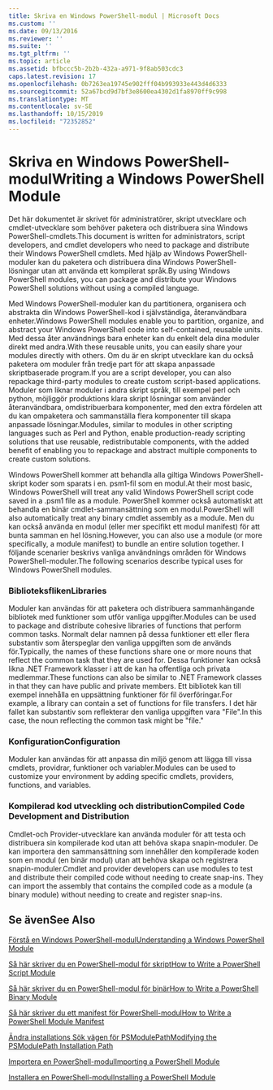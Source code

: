 ```yaml
---
title: Skriva en Windows PowerShell-modul | Microsoft Docs
ms.custom: ''
ms.date: 09/13/2016
ms.reviewer: ''
ms.suite: ''
ms.tgt_pltfrm: ''
ms.topic: article
ms.assetid: bfbccc5b-2b2b-432a-a971-9f8ab503cdc3
caps.latest.revision: 17
ms.openlocfilehash: 0b7263ea19745e902fff04b993933e443d4d6333
ms.sourcegitcommit: 52a67bcd9d7bf3e8600ea4302d1fa8970ff9c998
ms.translationtype: MT
ms.contentlocale: sv-SE
ms.lasthandoff: 10/15/2019
ms.locfileid: "72352852"
---
```

# <a name="writing-a-windows-powershell-module"></a><span data-ttu-id="237ee-102">Skriva en Windows PowerShell-modul</span><span class="sxs-lookup"><span data-stu-id="237ee-102">Writing a Windows PowerShell Module</span></span>

<span data-ttu-id="237ee-103">Det här dokumentet är skrivet för administratörer, skript utvecklare och cmdlet-utvecklare som behöver paketera och distribuera sina Windows PowerShell-cmdlets.</span><span class="sxs-lookup"><span data-stu-id="237ee-103">This document is written for administrators, script developers, and cmdlet developers who need to package and distribute their Windows PowerShell cmdlets.</span></span> <span data-ttu-id="237ee-104">Med hjälp av Windows PowerShell-moduler kan du paketera och distribuera dina Windows PowerShell-lösningar utan att använda ett kompilerat språk.</span><span class="sxs-lookup"><span data-stu-id="237ee-104">By using Windows PowerShell modules, you can package and distribute your Windows PowerShell solutions without using a compiled language.</span></span>

<span data-ttu-id="237ee-105">Med Windows PowerShell-moduler kan du partitionera, organisera och abstrakta din Windows PowerShell-kod i självständiga, återanvändbara enheter.</span><span class="sxs-lookup"><span data-stu-id="237ee-105">Windows PowerShell modules enable you to partition, organize, and abstract your Windows PowerShell code into self-contained, reusable units.</span></span> <span data-ttu-id="237ee-106">Med dessa åter användnings bara enheter kan du enkelt dela dina moduler direkt med andra.</span><span class="sxs-lookup"><span data-stu-id="237ee-106">With these reusable units, you can easily share your modules directly with others.</span></span> <span data-ttu-id="237ee-107">Om du är en skript utvecklare kan du också paketera om moduler från tredje part för att skapa anpassade skriptbaserade program.</span><span class="sxs-lookup"><span data-stu-id="237ee-107">If you are a script developer, you can also repackage third-party modules to create custom script-based applications.</span></span> <span data-ttu-id="237ee-108">Moduler som liknar moduler i andra skript språk, till exempel perl och python, möjliggör produktions klara skript lösningar som använder återanvändbara, omdistribuerbara komponenter, med den extra fördelen att du kan ompaketera och sammanställa flera komponenter till skapa anpassade lösningar.</span><span class="sxs-lookup"><span data-stu-id="237ee-108">Modules, similar to modules in other scripting languages such as Perl and Python, enable production-ready scripting solutions that use reusable, redistributable components, with the added benefit of enabling you to repackage and abstract multiple components to create custom solutions.</span></span>

<span data-ttu-id="237ee-109">Windows PowerShell kommer att behandla alla giltiga Windows PowerShell-skript koder som sparats i en. psm1-fil som en modul.</span><span class="sxs-lookup"><span data-stu-id="237ee-109">At their most basic, Windows PowerShell will treat any valid Windows PowerShell script code saved in a .psm1 file as a module.</span></span> <span data-ttu-id="237ee-110">PowerShell kommer också automatiskt att behandla en binär cmdlet-sammansättning som en modul.</span><span class="sxs-lookup"><span data-stu-id="237ee-110">PowerShell will also automatically treat any binary cmdlet assembly as a module.</span></span> <span data-ttu-id="237ee-111">Men du kan också använda en modul (eller mer specifikt ett modul manifest) för att bunta samman en hel lösning.</span><span class="sxs-lookup"><span data-stu-id="237ee-111">However, you can also use a module (or more specifically, a module manifest) to bundle an entire solution together.</span></span> <span data-ttu-id="237ee-112">I följande scenarier beskrivs vanliga användnings områden för Windows PowerShell-moduler.</span><span class="sxs-lookup"><span data-stu-id="237ee-112">The following scenarios describe typical uses for Windows PowerShell modules.</span></span>

### <a name="libraries"></a><span data-ttu-id="237ee-113">Biblioteksfliken</span><span class="sxs-lookup"><span data-stu-id="237ee-113">Libraries</span></span>

<span data-ttu-id="237ee-114">Moduler kan användas för att paketera och distribuera sammanhängande bibliotek med funktioner som utför vanliga uppgifter.</span><span class="sxs-lookup"><span data-stu-id="237ee-114">Modules can be used to package and distribute cohesive libraries of functions that perform common tasks.</span></span> <span data-ttu-id="237ee-115">Normalt delar namnen på dessa funktioner ett eller flera substantiv som återspeglar den vanliga uppgiften som de används för.</span><span class="sxs-lookup"><span data-stu-id="237ee-115">Typically, the names of these functions share one or more nouns that reflect the common task that they are used for.</span></span> <span data-ttu-id="237ee-116">Dessa funktioner kan också likna .NET Framework klasser i att de kan ha offentliga och privata medlemmar.</span><span class="sxs-lookup"><span data-stu-id="237ee-116">These functions can also be similar to .NET Framework classes in that they can have public and private members.</span></span> <span data-ttu-id="237ee-117">Ett bibliotek kan till exempel innehålla en uppsättning funktioner för fil överföringar.</span><span class="sxs-lookup"><span data-stu-id="237ee-117">For example, a library can contain a set of functions for file transfers.</span></span> <span data-ttu-id="237ee-118">I det här fallet kan substantiv som reflekterar den vanliga uppgiften vara "File".</span><span class="sxs-lookup"><span data-stu-id="237ee-118">In this case, the noun reflecting the common task might be "file."</span></span>

### <a name="configuration"></a><span data-ttu-id="237ee-119">Konfiguration</span><span class="sxs-lookup"><span data-stu-id="237ee-119">Configuration</span></span>

<span data-ttu-id="237ee-120">Moduler kan användas för att anpassa din miljö genom att lägga till vissa cmdlets, providrar, funktioner och variabler.</span><span class="sxs-lookup"><span data-stu-id="237ee-120">Modules can be used to customize your environment by adding specific cmdlets, providers, functions, and variables.</span></span>

### <a name="compiled-code-development-and-distribution"></a><span data-ttu-id="237ee-121">Kompilerad kod utveckling och distribution</span><span class="sxs-lookup"><span data-stu-id="237ee-121">Compiled Code Development and Distribution</span></span>

<span data-ttu-id="237ee-122">Cmdlet-och Provider-utvecklare kan använda moduler för att testa och distribuera sin kompilerade kod utan att behöva skapa snapin-moduler. De kan importera den sammansättning som innehåller den kompilerade koden som en modul (en binär modul) utan att behöva skapa och registrera snapin-moduler.</span><span class="sxs-lookup"><span data-stu-id="237ee-122">Cmdlet and provider developers can use modules to test and distribute their compiled code without needing to create snap-ins. They can import the assembly that contains the compiled code as a module (a binary module) without needing to create and register snap-ins.</span></span>

## <a name="see-also"></a><span data-ttu-id="237ee-123">Se även</span><span class="sxs-lookup"><span data-stu-id="237ee-123">See Also</span></span>

[<span data-ttu-id="237ee-124">Förstå en Windows PowerShell-modul</span><span class="sxs-lookup"><span data-stu-id="237ee-124">Understanding a Windows PowerShell Module</span></span>](./understanding-a-windows-powershell-module.md)

[<span data-ttu-id="237ee-125">Så här skriver du en PowerShell-modul för skript</span><span class="sxs-lookup"><span data-stu-id="237ee-125">How to Write a PowerShell Script Module</span></span>](./how-to-write-a-powershell-script-module.md)

[<span data-ttu-id="237ee-126">Så här skriver du en PowerShell-modul för binär</span><span class="sxs-lookup"><span data-stu-id="237ee-126">How to Write a PowerShell Binary Module</span></span>](./how-to-write-a-powershell-binary-module.md)

[<span data-ttu-id="237ee-127">Så här skriver du ett manifest för PowerShell-modul</span><span class="sxs-lookup"><span data-stu-id="237ee-127">How to Write a PowerShell Module Manifest</span></span>](how-to-write-a-powershell-module-manifest.md)

[<span data-ttu-id="237ee-128">Ändra installations Sök vägen för PSModulePath</span><span class="sxs-lookup"><span data-stu-id="237ee-128">Modifying the PSModulePath Installation Path</span></span>](./modifying-the-psmodulepath-installation-path.md)

[<span data-ttu-id="237ee-129">Importera en PowerShell-modul</span><span class="sxs-lookup"><span data-stu-id="237ee-129">Importing a PowerShell Module</span></span>](./importing-a-powershell-module.md)

[<span data-ttu-id="237ee-130">Installera en PowerShell-modul</span><span class="sxs-lookup"><span data-stu-id="237ee-130">Installing a PowerShell Module</span></span>](./installing-a-powershell-module.md)
